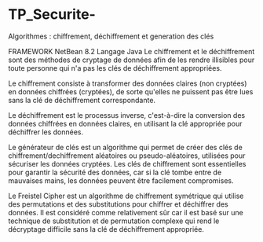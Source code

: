 # TP_Securite-
Algorithmes : chiffrement,  déchiffrement et generation des clés 

FRAMEWORK
NetBean 8.2
Langage Java
Le chiffrement et le déchiffrement sont des méthodes de cryptage de données afin de les rendre illisibles pour toute personne qui n'a pas les clés de déchiffrement appropriées.


Le chiffrement consiste à transformer des données claires (non cryptées) en données chiffrées (cryptées), de sorte qu'elles ne puissent pas être lues sans la clé de déchiffrement correspondante.


Le déchiffrement est le processus inverse, c'est-à-dire la conversion des données chiffrées en données claires, en utilisant la clé appropriée pour déchiffrer les données.


Le générateur de clés est un algorithme qui permet de créer des clés de chiffrement/dechiffrement aléatoires ou pseudo-aléatoires, utilisées pour sécuriser les données cryptées. Les clés de chiffrement sont essentielles pour garantir la sécurité des données, car si la clé tombe entre de mauvaises mains, les données peuvent être facilement compromises.


Le Freistel Cipher est un algorithme de chiffrement symétrique qui utilise des permutations et des substitutions pour chiffrer et déchiffrer des données. Il est considéré comme relativement sûr car il est basé sur une technique de substitution et de permutation complexe qui rend le décryptage difficile sans la clé de déchiffrement appropriée.
